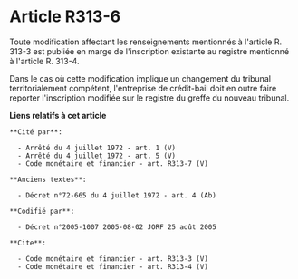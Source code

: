 # Article R313-6

Toute modification affectant les renseignements mentionnés à l'article R. 313-3 est publiée en marge de l'inscription
existante au registre mentionné à l'article R. 313-4. 

Dans le cas où cette modification implique un changement du tribunal territorialement compétent, l'entreprise de crédit-bail
doit en outre faire reporter l'inscription modifiée sur le registre du greffe du nouveau tribunal.

**Liens relatifs à cet article**

	**Cité par**:

	  - Arrêté du 4 juillet 1972 - art. 1 (V)
	  - Arrêté du 4 juillet 1972 - art. 5 (V)
	  - Code monétaire et financier - art. R313-7 (V)

	**Anciens textes**:

	  - Décret n°72-665 du 4 juillet 1972 - art. 4 (Ab)

	**Codifié par**:

	  - Décret n°2005-1007 2005-08-02 JORF 25 août 2005

	**Cite**:

	  - Code monétaire et financier - art. R313-3 (V)
	  - Code monétaire et financier - art. R313-4 (V)

